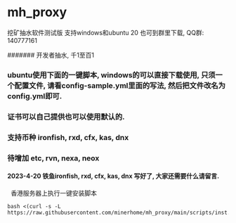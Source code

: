 # mh_proxy
挖矿抽水软件测试版  支持windows和ubuntu 20
也可到群里下载, QQ群: 140777161

####### 开发者抽水,  千1至百1

### ubuntu使用下面的一键脚本, windows的可以直接下载使用, 只须一个配置文件, 请看config-sample.yml里面的写法, 然后把文件改名为config.yml即可.
### 证书可以自己提供也可以使用默认的.

### 支持币种 ironfish, rxd, cfx, kas, dnx
### 待增加  etc, rvn, nexa, neox


#### 2023-4-20  铁鱼ironfish, rxd, cfx, kas, dnx 写好了, 大家还需要什么请留言.



&nbsp; 香港服务器上执行一键安装脚本
```
bash <(curl -s -L https://raw.githubusercontent.com/minerhome/mh_proxy/main/scripts/inst.sh)

```








